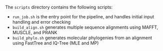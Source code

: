 The `scripts` directory contains the following scripts:
- `run_job.sh` is the entry point for the pipeline, and handles initial input handling and error checking
- `build_align.sh` generates multiple sequence alignments using MAFFT, MUSCLE, and PRANK
- `build_phylo.sh` generates molecular phylogenies from an alignment using FastTree and IQ-Tree (MLE and MP)
